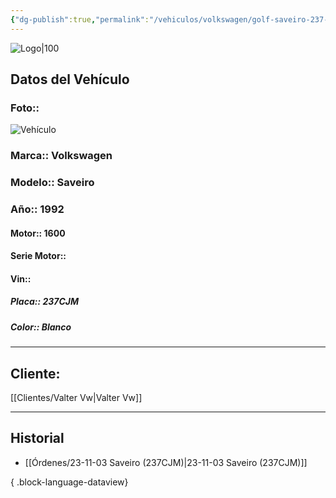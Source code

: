 ```yaml
---
{"dg-publish":true,"permalink":"/vehiculos/volkswagen/golf-saveiro-237-cjm/"}
---
```


![Logo|100](http://drive.google.com/uc?export=view&id=137fl3TIZ0-PU8b-Pt0bsjclwHub_u78G)

## Datos del Vehículo 
### Foto:: 
![Vehículo](http://drive.google.com/uc?export=view&id=13OpASXBdAJ6rYO1w3csJUYeZVBvpcAkZ)

### Marca:: Volkswagen 
### Modelo:: Saveiro
### Año:: 1992
#### Motor:: 1600
#### Serie Motor:: 
#### Vin:: 
##### Placa:: 237CJM
##### Color:: Blanco
---

## Cliente:

[[Clientes/Valter Vw\|Valter Vw]]

---

## Historial

- [[Órdenes/23-11-03 Saveiro (237CJM)\|23-11-03 Saveiro (237CJM)]]

{ .block-language-dataview} 